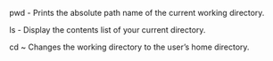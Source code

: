 pwd - Prints the absolute path name of the current working directory.

ls - Display the contents list of your current directory.

cd ~ Changes the working directory to the user’s home directory.
